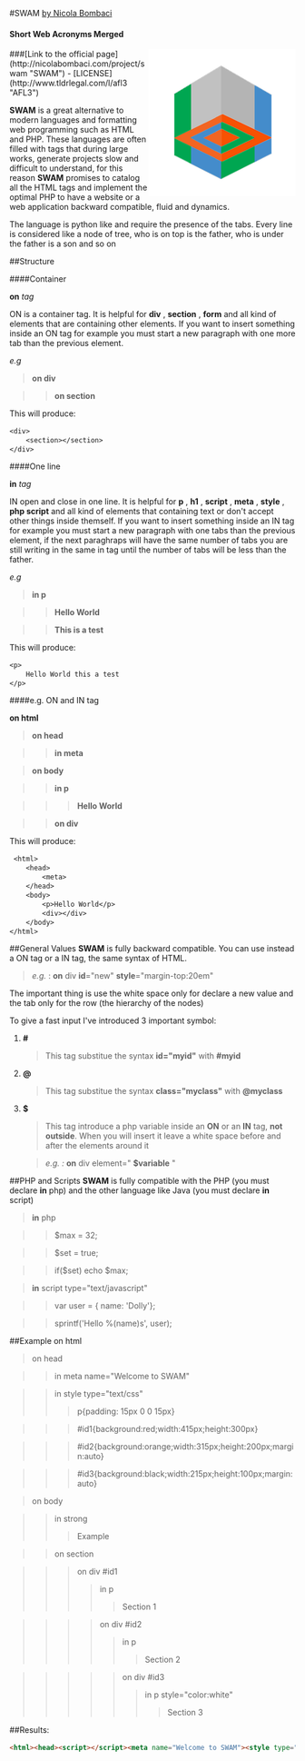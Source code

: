 #SWAM [by Nicola Bombaci](http://nicolabombaci.com/ "Nicola Bombaci Webpage")
#### Short Web Acronyms Merged
<img style="float:right" src="./swam.png">
###[Link to the official page](http://nicolabombaci.com/project/swam "SWAM") - [LICENSE](http://www.tldrlegal.com/l/afl3 "AFL3")

**SWAM** is a great alternative to modern languages and formatting web programming such as HTML and PHP. These languages are often filled with tags that during large works, generate projects slow and difficult to understand, for this reason **SWAM** promises to catalog all the HTML tags and implement the optimal PHP to have a website or a web application backward compatible, fluid and dynamics.

The language is python like and require the presence of the tabs. Every line is considered like a node of tree, who is on top is the father, who is under the father is a son and so on

##Structure

####Container

**on** *tag*

ON is a container tag. It is helpful for **div** , **section** , **form** and all kind of elements that are containing other elements. If you want to insert something inside an ON tag for example you must start a new paragraph with one more tab than the previous element.

*e.g*

>**on div**

>>**on section**

This will produce:

    <div>
        <section></section>
    </div>


####One line

**in** *tag*

IN open and close in one line. It is helpful for **p** , **h1** , **script** , **meta** , **style** , **php script** and all kind of elements that containing text or don't accept other things inside themself. If you want to insert something inside an IN tag for example you must start a new paragraph with one tabs than the previous element, if the next paraghraps will have the same number of tabs you are still writing in the same in tag until the number of tabs will be less than the father.

*e.g*

>**in p**

>>**Hello World**

>>**This is a test**

This will produce:

    <p>
        Hello World this a test
    </p>

####e.g. ON and IN tag

**on html**

>**on head**

>>**in meta**

>**on body**

>>**in p**

>>>**Hello World**

>>**on div**


This will produce:

     <html>
        <head>
            <meta>
        </head>
        <body>
            <p>Hello World</p>
            <div></div>
        </body>
    </html>

##General Values
 **SWAM** is fully backward compatible. You can use instead a ON tag or a IN tag, the same syntax of HTML.

> *e.g.* : **on** div **id**="new" **style**="margin-top:20em"

The important thing is use the white space only for declare a new value and the tab only for the row (the hierarchy of the nodes)

To give a fast input I've introduced 3 important symbol:

1.  **#**

    > This tag substitue the syntax **id="myid"** with **#myid**
    
2.  **@**
    > This tag substitue the syntax **class="myclass"** with **@myclass**
3.  **$**
    > This tag introduce a php variable inside an **ON** or an **IN** tag, **not outside**. When you will insert it leave a white space before and after the elements around it
    
    >*e.g. :* **on** div element=" **$variable** "
    
##PHP and Scripts
**SWAM** is fully compatible with the PHP (you must declare **in** php) and the other language like Java (you must declare **in** script)
>**in** php

>>$max = 32;

>>$set = true;

>>if($set) echo $max;


>**in** script type="text/javascript"

>>var user = {
>>name: 'Dolly'};

>>sprintf('Hello %(name)s', user);

##Example
on html
>on head

>>in meta name="Welcome to SWAM"

>>in style type="text/css"
>>>p{padding: 15px 0 0 15px}

>>>\#id1{background:red;width:415px;height:300px}

>>>\#id2{background:orange;width:315px;height:200px;margin:auto}

>>>\#id3{background:black;width:215px;height:100px;margin:auto}

>on body

>>in strong
>>>Example

>>on section

>>>on div #id1
>>>>in p
>>>>>Section 1

>>>>on div #id2
>>>>>in p
>>>>>>Section 2

>>>>>on div #id3
>>>>>>in p style="color:white"
>>>>>>>Section 3

##Results:

```html
<html><head><script></script><meta name="Welcome to SWAM"><style type="text/css">p{padding: 15px 0 0 15px}#id1{background:red;width:415px;height:300px}#id2{background:orange;width:315px;height:200px;margin:auto}#id3{background:black;width:215px;height:100px;margin:auto}</style><style type="text/css"></style></head><body><strong>Example</strong><section><div id="id1"><p>Section 1</p><div id="id2"><p>Section 2</p><div id="id3"><p style="color:white">Section 3</p></div></div></div></section></body></html>```